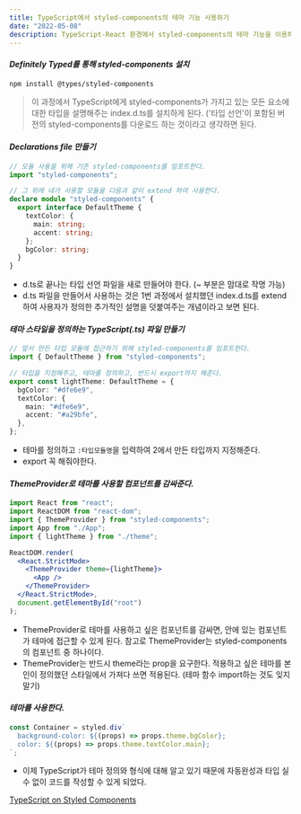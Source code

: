 ```yaml
---
title: TypeScript에서 styled-components의 테마 기능 사용하기
date: "2022-05-08"
description: TypeScript-React 환경에서 styled-components의 테마 기능을 이용하여 다크모드와 라이트모드를 구현하려면?
---
```


#### _Definitely Typed를 통해 styled-components 설치_

```bash
npm install @types/styled-components
```

> 이 과정에서 TypeScript에게 styled-components가 가지고 있는 모든 요소에 대한 타입을 설명해주는 index.d.ts를 설치하게 된다. ('타입 선언'이 포함된 버전의 styled-components를 다운로드 하는 것이라고 생각하면 된다.

#### _Declarations file 만들기_

```typescript
// 모듈 사용을 위해 기존 styled-components를 임포트한다.
import "styled-components";

// 그 위에 내가 사용할 모듈을 다음과 같이 extend 하여 사용한다.
declare module "styled-components" {
  export interface DefaultTheme {
    textColor: {
      main: string;
      accent: string;
    };
    bgColor: string;
  }
}
```

- d.ts로 끝나는 타입 선언 파일을 새로 만들어야 한다. (~ 부분은 맘대로 작명 가능)
- d.ts 파일을 만들어서 사용하는 것은 1번 과정에서 설치했던 index.d.ts를 extend하여 사용자가 정의한 추가적인 설명을 덧붙여주는 개념이라고 보면 된다.

#### _테마 스타일을 정의하는 TypeScript(.ts) 파일 만들기_

```typescript
// 앞서 만든 타입 모듈에 접근하기 위해 styled-components를 임포트한다.
import { DefaultTheme } from "styled-components";

// 타입을 지정해주고, 테마를 정의하고, 반드시 export까지 해준다.
export const lightTheme: DefaultTheme = {
  bgColor: "#dfe6e9",
  textColor: {
    main: "#dfe6e9",
    accent: "#a29bfe",
  },
};
```

- 테마를 정의하고 `:타입모듈명`을 입력하여 2에서 만든 타입까지 지정해준다.
- export 꼭 해줘야한다.

#### _ThemeProvider로 테마를 사용할 컴포넌트를 감싸준다._

```jsx
import React from "react";
import ReactDOM from "react-dom";
import { ThemeProvider } from "styled-components";
import App from "./App";
import { lightTheme } from "./theme";

ReactDOM.render(
  <React.StrictMode>
    <ThemeProvider theme={lightTheme}>
      <App />
    </ThemeProvider>
  </React.StrictMode>,
  document.getElementById("root")
);
```

- ThemeProvider로 테마를 사용하고 싶은 컴포넌트를 감싸면, 안에 있는 컴포넌트가 테마에 접근할 수 있게 된다. 참고로 ThemeProvider는 styled-components의 컴포넌트 중 하나이다.
- ThemeProvider는 반드시 theme라는 prop을 요구한다. 적용하고 싶은 테마를 본인이 정의했던 스타일에서 가져다 쓰면 적용된다. (테마 함수 import하는 것도 잊지 말기)

#### _테마를 사용한다._

```jsx
const Container = styled.div`
  background-color: ${(props) => props.theme.bgColor};
  color: ${(props) => props.theme.textColor.main};
`;
```

- 이제 TypeScript가 테마 정의와 형식에 대해 알고 있기 때문에 자동완성과 타입 실수 없이 코드를 작성할 수 있게 되었다.

[TypeScript on Styled Components](https://styled-components.com/docs/api#typescript)
